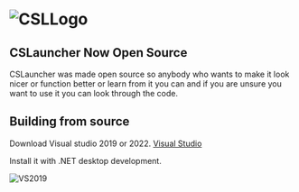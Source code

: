 # ![CSLLogo](https://user-images.githubusercontent.com/106664737/175026994-39f07f7f-4154-49ef-a81a-0b4ac23789ab.png)
## CSLauncher Now Open Source
CSLauncher was made open source so anybody who wants to make it look nicer or function better or learn from it you can and if you are unsure you want to use it you can look through the code.
## Building from source
Download Visual studio 2019 or 2022.
[Visual Studio](https://visualstudio.microsoft.com/)


Install it with .NET desktop development.


![VS2019](https://user-images.githubusercontent.com/106664737/175251327-536472b6-1916-45fc-a75f-2e73ea31d4cf.PNG)

